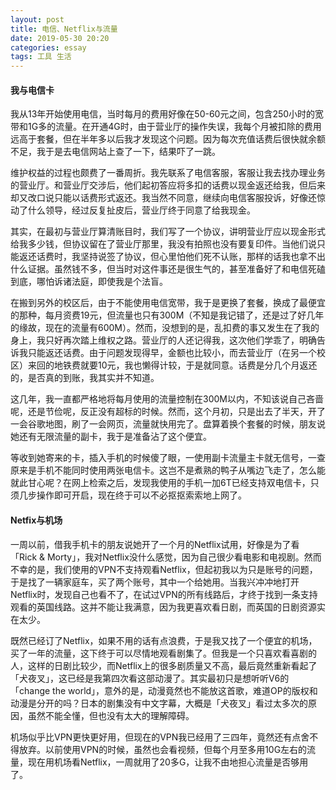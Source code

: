 ```yaml
---
layout: post
title: 电信、Netflix与流量
date: 2019-05-30 20:20
categories: essay
tags: 工具 生活
---
```


#### 我与电信卡
我从13年开始使用电信，当时每月的费用好像在50-60元之间，包含250小时的宽带和1G多的流量。在开通4G时，由于营业厅的操作失误，我每个月被扣除的费用远高于套餐，但在半年多以后我才发现这个问题。因为每次充值话费后很快就余额不足，我于是去电信网站上查了一下，结果吓了一跳。

维护权益的过程也颇费了一番周折。我先联系了电信客服，客服让我去找办理业务的营业厅。和营业厅交涉后，他们起初答应将多扣的话费以现金返还给我，但后来却又改口说只能以话费形式返还。我当然不同意，继续向电信客服投诉，好像还惊动了什么领导，经过反复扯皮后，营业厅终于同意了给我现金。

其实，在最初与营业厅算清账目时，我们写了一个协议，讲明营业厅应以现金形式给我多少钱，但协议留在了营业厅那里，我没有拍照也没有要复印件。当他们说只能返还话费时，我坚持说签了协议，但心里怕他们死不认账，那样的话我也拿不出什么证据。虽然钱不多，但当时对这件事还是很生气的，甚至准备好了和电信死磕到底，哪怕诉诸法庭，即使我是个法盲。

在搬到另外的校区后，由于不能使用电信宽带，我于是更换了套餐，换成了最便宜的那种，每月资费19元，但流量也只有300M（不知是我记错了，还是过了好几年的缘故，现在的流量有600M）。然而，没想到的是，乱扣费的事又发生在了我的身上，我只好再次踏上维权之路。营业厅的人还记得我，这次他们学乖了，明确告诉我只能返还话费。由于问题发现得早，金额也比较小，而去营业厅（在另一个校区）来回的地铁费就要10元，我也懒得计较，于是就同意。话费是分几个月返还的，是否真的到账，我其实并不知道。

这几年，我一直都严格地将每月使用的流量控制在300M以内，不知该说自己吝啬呢，还是节俭呢，反正没有超标的时候。然而，这个月初，只是出去了半天，开了一会谷歌地图，刷了一会网页，流量就快用完了。盘算着换个套餐的时候，朋友说她还有无限流量的副卡，我于是准备沾了这个便宜。

等收到她寄来的卡，插入手机的时候傻了眼，一使用副卡流量主卡就无信号，一查原来是手机不能同时使用两张电信卡。这岂不是煮熟的鸭子从嘴边飞走了，怎么能就此甘心呢？在网上检索之后，发现我使用的手机一加6T已经支持双电信卡，只须几步操作即可开启，现在终于可以不必抠抠索索地上网了。

#### Netfix与机场
一周以前，借我手机卡的朋友说她开了一个月的Netflix试用，好像是为了看「Rick & Morty」，我对Netflix没什么感觉，因为自己很少看电影和电视剧。然而不幸的是，我们使用的VPN不支持观看Netflix，但起初我以为只是账号的问题，于是找了一辆家庭车，买了两个账号，其中一个给她用。当我兴冲冲地打开Netflix时，发现自己也看不了，在试过VPN的所有线路后，才终于找到一条支持观看的英国线路。这并不能让我满意，因为我更喜欢看日剧，而英国的日剧资源实在太少。

既然已经订了Netflix，如果不用的话有点浪费，于是我又找了一个便宜的机场，买了一年的流量，这下终于可以尽情地观看剧集了。但我是一个只喜欢看喜剧的人，这样的日剧比较少，而Netflix上的很多剧质量又不高，最后竟然重新看起了「犬夜叉」，这已经是我第四次看这部动漫了。其实最初只是想听听V6的「change the world」，意外的是，动漫竟然也不能放这首歌，难道OP的版权和动漫是分开的吗？日本的剧集没有中文字幕，大概是「犬夜叉」看过太多次的原因，虽然不能全懂，但也没有太大的理解障碍。

机场似乎比VPN更快更好用，但现在的VPN我已经用了三四年，竟然还有点舍不得放弃。以前使用VPN的时候，虽然也会看视频，但每个月至多用10G左右的流量，现在用机场看Netflix，一周就用了20多G，让我不由地担心流量是否够用了。
